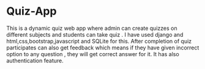 # Quiz-App

This is a dynamic quiz web app where admin can create quizzes on different subjects and students can take quiz .
I have used django and html,css,bootstrap,javascript and SQLite for this.
After completion of quiz participates can also get feedback which means if they have given incorrect option to any question , they will get correct answer for it.
It has also authentication feature.

